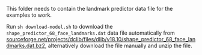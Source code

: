 This folder needs to contain the landmark predictor data file for the examples to work.

Run `sh download-model.sh` to download the `shape_predictor_68_face_landmarks.dat` data file automatically from [sourceforge.net/projects/dclib/files/dlib/v18.10/shape_predictor_68_face_landmarks.dat.bz2](https://sourceforge.net/projects/dclib/files/dlib/v18.10/shape_predictor_68_face_landmarks.dat.bz2), alternatively download the file manually and unzip the file. 
